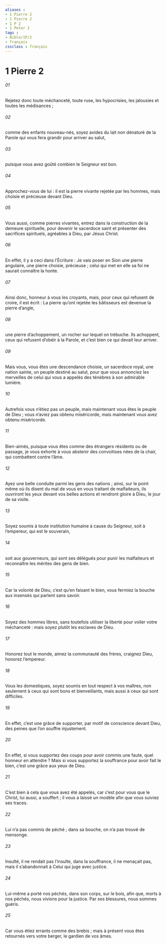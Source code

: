 ```yaml
---
aliases : 
- 1 Pierre 2
- 1 Pierre 2
- 1 P 2
- 1 Peter 2
tags : 
- Bible/1P/2
- français
cssclass : français
---
```


# 1 Pierre 2

###### 01
Rejetez donc toute méchanceté, toute ruse, les hypocrisies, les jalousies et toutes les médisances ;
###### 02
comme des enfants nouveau-nés, soyez avides du lait non dénaturé de la Parole qui vous fera grandir pour arriver au salut,
###### 03
puisque vous avez goûté combien le Seigneur est bon.
###### 04
Approchez-vous de lui : il est la pierre vivante rejetée par les hommes, mais choisie et précieuse devant Dieu.
###### 05
Vous aussi, comme pierres vivantes, entrez dans la construction de la demeure spirituelle, pour devenir le sacerdoce saint et présenter des sacrifices spirituels, agréables à Dieu, par Jésus Christ.
###### 06
En effet, il y a ceci dans l’Écriture :
Je vais poser en Sion une pierre angulaire,
une pierre choisie, précieuse ;
celui qui met en elle sa foi
ne saurait connaître la honte.
###### 07
Ainsi donc, honneur à vous les croyants, mais, pour ceux qui refusent de croire, il est écrit : La pierre qu’ont rejetée les bâtisseurs est devenue la pierre d’angle,
###### 08
une pierre d’achoppement, un rocher sur lequel on trébuche. Ils achoppent, ceux qui refusent d’obéir à la Parole, et c’est bien ce qui devait leur arriver.
###### 09
Mais vous, vous êtes une descendance choisie, un sacerdoce royal, une nation sainte, un peuple destiné au salut, pour que vous annonciez les merveilles de celui qui vous a appelés des ténèbres à son admirable lumière.
###### 10
Autrefois vous n’étiez pas un peuple, mais maintenant vous êtes le peuple de Dieu ; vous n’aviez pas obtenu miséricorde, mais maintenant vous avez obtenu miséricorde.
###### 11
Bien-aimés, puisque vous êtes comme des étrangers résidents ou de passage, je vous exhorte à vous abstenir des convoitises nées de la chair, qui combattent contre l’âme.
###### 12
Ayez une belle conduite parmi les gens des nations ; ainsi, sur le point même où ils disent du mal de vous en vous traitant de malfaiteurs, ils ouvriront les yeux devant vos belles actions et rendront gloire à Dieu, le jour de sa visite.
###### 13
Soyez soumis à toute institution humaine à cause du Seigneur, soit à l’empereur, qui est le souverain,
###### 14
soit aux gouverneurs, qui sont ses délégués pour punir les malfaiteurs et reconnaître les mérites des gens de bien.
###### 15
Car la volonté de Dieu, c’est qu’en faisant le bien, vous fermiez la bouche aux insensés qui parlent sans savoir.
###### 16
Soyez des hommes libres, sans toutefois utiliser la liberté pour voiler votre méchanceté : mais soyez plutôt les esclaves de Dieu.
###### 17
Honorez tout le monde, aimez la communauté des frères, craignez Dieu, honorez l’empereur.
###### 18
Vous les domestiques, soyez soumis en tout respect à vos maîtres, non seulement à ceux qui sont bons et bienveillants, mais aussi à ceux qui sont difficiles.
###### 19
En effet, c’est une grâce de supporter, par motif de conscience devant Dieu, des peines que l’on souffre injustement.
###### 20
En effet, si vous supportez des coups pour avoir commis une faute, quel honneur en attendre ? Mais si vous supportez la souffrance pour avoir fait le bien, c’est une grâce aux yeux de Dieu.
###### 21
C’est bien à cela que vous avez été appelés, car
c’est pour vous que le Christ,
lui aussi, a souffert ;
il vous a laissé un modèle
afin que vous suiviez ses traces.
###### 22
Lui n’a pas commis de péché ;
dans sa bouche,
on n’a pas trouvé de mensonge.
###### 23
Insulté, il ne rendait pas l’insulte,
dans la souffrance, il ne menaçait pas,
mais il s’abandonnait
à Celui qui juge avec justice.
###### 24
Lui-même a porté nos péchés,
dans son corps, sur le bois,
afin que, morts à nos péchés,
nous vivions pour la justice.
Par ses blessures, nous sommes guéris.
###### 25
Car vous étiez errants
comme des brebis ;
mais à présent vous êtes retournés
vers votre berger, le gardien de vos âmes.
